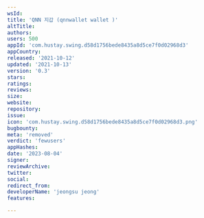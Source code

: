 ```yaml
---
wsId: 
title: 'QNN 지갑 (qnnwallet wallet )'
altTitle: 
authors: 
users: 500
appId: 'com.hustay.swing.d58d1756bede8435a8d5ce7f0d02968d3'
appCountry: 
released: '2021-10-12'
updated: '2021-10-13'
version: '0.3'
stars: 
ratings: 
reviews: 
size: 
website: 
repository: 
issue: 
icon: 'com.hustay.swing.d58d1756bede8435a8d5ce7f0d02968d3.png'
bugbounty: 
meta: 'removed'
verdict: 'fewusers'
appHashes: 
date: '2023-08-04'
signer: 
reviewArchive: 
twitter: 
social: 
redirect_from: 
developerName: 'jeongsu jeong'
features: 

---
```


